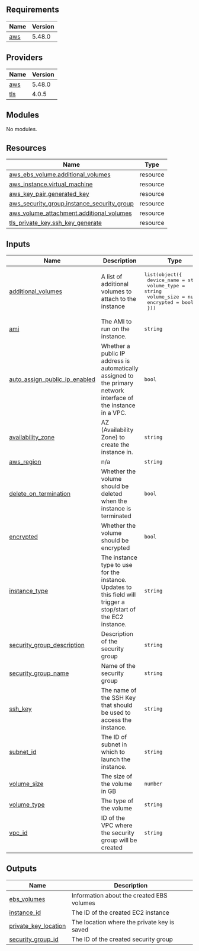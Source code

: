 <!-- BEGINNING OF PRE-COMMIT-TERRAFORM DOCS HOOK -->
## Requirements

| Name | Version |
|------|---------|
| <a name="requirement_aws"></a> [aws](#requirement\_aws) | 5.48.0 |

## Providers

| Name | Version |
|------|---------|
| <a name="provider_aws"></a> [aws](#provider\_aws) | 5.48.0 |
| <a name="provider_tls"></a> [tls](#provider\_tls) | 4.0.5 |

## Modules

No modules.

## Resources

| Name | Type |
|------|------|
| [aws_ebs_volume.additional_volumes](https://registry.terraform.io/providers/hashicorp/aws/5.48.0/docs/resources/ebs_volume) | resource |
| [aws_instance.virtual_machine](https://registry.terraform.io/providers/hashicorp/aws/5.48.0/docs/resources/instance) | resource |
| [aws_key_pair.generated_key](https://registry.terraform.io/providers/hashicorp/aws/5.48.0/docs/resources/key_pair) | resource |
| [aws_security_group.instance_security_group](https://registry.terraform.io/providers/hashicorp/aws/5.48.0/docs/resources/security_group) | resource |
| [aws_volume_attachment.additional_volumes](https://registry.terraform.io/providers/hashicorp/aws/5.48.0/docs/resources/volume_attachment) | resource |
| [tls_private_key.ssh_key_generate](https://registry.terraform.io/providers/hashicorp/tls/latest/docs/resources/private_key) | resource |

## Inputs

| Name | Description | Type | Default | Required |
|------|-------------|------|---------|:--------:|
| <a name="input_additional_volumes"></a> [additional\_volumes](#input\_additional\_volumes) | A list of additional volumes to attach to the instance | <pre>list(object({<br>    device_name = string<br>    volume_type = string<br>    volume_size = number<br>    encrypted   = bool<br>  }))</pre> | `[]` | no |
| <a name="input_ami"></a> [ami](#input\_ami) | The AMI to run on the instance. | `string` | `null` | no |
| <a name="input_auto_assign_public_ip_enabled"></a> [auto\_assign\_public\_ip\_enabled](#input\_auto\_assign\_public\_ip\_enabled) | Whether a public IP address is automatically assigned to the primary network interface of the instance in a VPC. | `bool` | `null` | no |
| <a name="input_availability_zone"></a> [availability\_zone](#input\_availability\_zone) | AZ (Availability Zone) to create the instance in. | `string` | `null` | no |
| <a name="input_aws_region"></a> [aws\_region](#input\_aws\_region) | n/a | `string` | `"us-east-1"` | no |
| <a name="input_delete_on_termination"></a> [delete\_on\_termination](#input\_delete\_on\_termination) | Whether the volume should be deleted when the instance is terminated | `bool` | `true` | no |
| <a name="input_encrypted"></a> [encrypted](#input\_encrypted) | Whether the volume should be encrypted | `bool` | `true` | no |
| <a name="input_instance_type"></a> [instance\_type](#input\_instance\_type) | The instance type to use for the instance. Updates to this field will trigger a stop/start of the EC2 instance. | `string` | `null` | no |
| <a name="input_security_group_description"></a> [security\_group\_description](#input\_security\_group\_description) | Description of the security group | `string` | `"Security group for the EC2 instance"` | no |
| <a name="input_security_group_name"></a> [security\_group\_name](#input\_security\_group\_name) | Name of the security group | `string` | `"instance_security_group"` | no |
| <a name="input_ssh_key"></a> [ssh\_key](#input\_ssh\_key) | The name of the SSH Key that should be used to access the instance. | `string` | `null` | no |
| <a name="input_subnet_id"></a> [subnet\_id](#input\_subnet\_id) | The ID of subnet in which to launch the instance. | `string` | `null` | no |
| <a name="input_volume_size"></a> [volume\_size](#input\_volume\_size) | The size of the volume in GB | `number` | `30` | no |
| <a name="input_volume_type"></a> [volume\_type](#input\_volume\_type) | The type of the volume | `string` | `"gp3"` | no |
| <a name="input_vpc_id"></a> [vpc\_id](#input\_vpc\_id) | ID of the VPC where the security group will be created | `string` | n/a | yes |

## Outputs

| Name | Description |
|------|-------------|
| <a name="output_ebs_volumes"></a> [ebs\_volumes](#output\_ebs\_volumes) | Information about the created EBS volumes |
| <a name="output_instance_id"></a> [instance\_id](#output\_instance\_id) | The ID of the created EC2 instance |
| <a name="output_private_key_location"></a> [private\_key\_location](#output\_private\_key\_location) | The location where the private key is saved |
| <a name="output_security_group_id"></a> [security\_group\_id](#output\_security\_group\_id) | The ID of the created security group |
<!-- END OF PRE-COMMIT-TERRAFORM DOCS HOOK -->